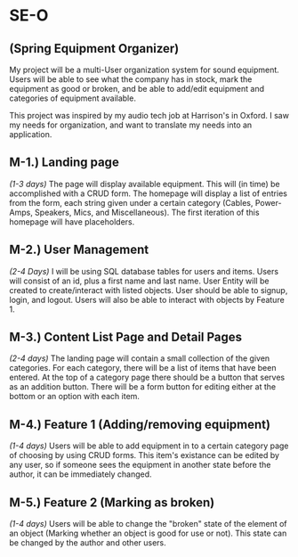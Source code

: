 # SE-O

## (Spring Equipment Organizer)

My project will be a multi-User organization system for sound equipment. Users will be able to see what the company has in stock, mark the equipment as good or broken, and be able to add/edit equipment and categories of equipment available.

This project was inspired by my audio tech job at Harrison's in Oxford. I saw my needs for organization, and want to translate my needs into an application.

## M-1.) Landing page
*(1-3 days)* The page will display available equipment. This will (in time) be accomplished with a CRUD form. The homepage will display a list of entries from the form, each string given under a certain category (Cables, Power-Amps, Speakers, Mics, and Miscellaneous). The first iteration of this homepage will have placeholders.

## M-2.) User Management
*(2-4 Days)* I will be using SQL database tables for users and items. Users will consist of an id, plus a first name and last name. User Entity will be created to create/interact with listed objects. User should be able to signup, login, and logout. Users will also be able to interact with objects by Feature 1.

## M-3.) Content List Page and Detail Pages
*(2-4 days)* The landing page will contain a small collection of the given categories. For each category, there will be a list of items that have been entered. At the top of a category page there should be a button that serves as an addition button. There will be a form button for editing either at the bottom or an option with each item.

## M-4.) Feature 1 (Adding/removing equipment)
*(1-4 days)* Users will be able to add equipment in to a certain category page of choosing by using CRUD forms. This item's existance can be edited by any user, so if someone sees the equipment in another state before the author, it can be immediately changed.

## M-5.) Feature 2 (Marking as broken)
*(1-4 days)* Users will be able to change the "broken" state of the element of an object (Marking whether an object is good for use or not). This state can be changed by the author and other users.
